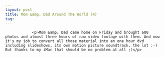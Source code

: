 ```yaml
---
layout: post
title: Mom &amp; Dad Around The World (4)
tag: 
---
```



                <p>Mom &amp; Dad came home on Friday and brought 600 photos and almost three hours of raw video footage with them. And now it's my job to convert all those material into an one hour dvd including slideshows, its own motion picture soundtrack, the lot :-) But thanks to my iMac that should be no problem at all ;)</p>
            
